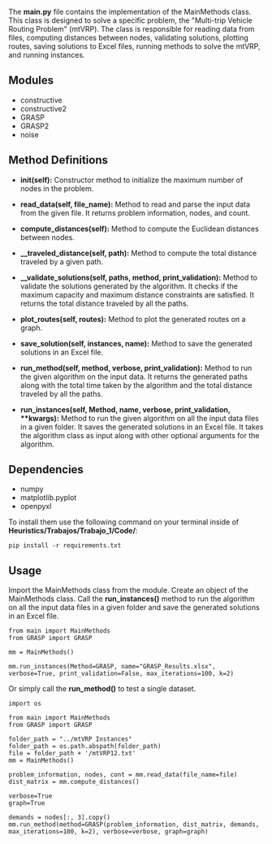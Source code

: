 The **main.py** file contains the implementation of the MainMethods class. This class is designed to solve a specific problem, the "Multi-trip Vehicle Routing Problem" (mtVRP). The class is responsible for reading data from files, computing distances between nodes, validating solutions, plotting routes, saving solutions to Excel files, running methods to solve the mtVRP, and running instances.

## Modules
- constructive
- constructive2
- GRASP
- GRASP2
- noise

## Method Definitions
- **__init__(self):** Constructor method to initialize the maximum number of nodes in the problem.

- **read_data(self, file_name):** Method to read and parse the input data from the given file. It returns problem information, nodes, and count.

- **compute_distances(self):** Method to compute the Euclidean distances between nodes.

- **__traveled_distance(self, path):** Method to compute the total distance traveled by a given path.

- **__validate_solutions(self, paths, method, print_validation):** Method to validate the solutions generated by the algorithm. It checks if the maximum capacity and maximum distance constraints are satisfied. It returns the total distance traveled by all the paths.

- **plot_routes(self, routes):** Method to plot the generated routes on a graph.

- **save_solution(self, instances, name):** Method to save the generated solutions in an Excel file.

- **run_method(self, method, verbose, print_validation):** Method to run the given algorithm on the input data. It returns the generated paths along with the total time taken by the algorithm and the total distance traveled by all the paths.

- **run_instances(self, Method, name, verbose, print_validation, \*\*kwargs):** Method to run the given algorithm on all the input data files in a given folder. It saves the generated solutions in an Excel file. It takes the algorithm class as input along with other optional arguments for the algorithm.

## Dependencies
- numpy
- matplotlib.pyplot
- openpyxl

To install them use the following command on your terminal inside of **Heuristics/Trabajos/Trabajo_1/Code/**:
```
pip install -r requirements.txt
```

## Usage
Import the MainMethods class from the module. Create an object of the MainMethods class. Call the **run_instances()** method to run the algorithm on all the input data files in a given folder and save the generated solutions in an Excel file.

```
from main import MainMethods
from GRASP import GRASP

mm = MainMethods()

mm.run_instances(Method=GRASP, name="GRASP_Results.xlsx", verbose=True, print_validation=False, max_iterations=100, k=2)
```

Or simply call the **run_method()** to test a single dataset.
```
import os

from main import MainMethods
from GRASP import GRASP

folder_path = "../mtVRP Instances"
folder_path = os.path.abspath(folder_path)
file = folder_path + '/mtVRP12.txt'
mm = MainMethods()

problem_information, nodes, cont = mm.read_data(file_name=file)
dist_matrix = mm.compute_distances()

verbose=True
graph=True

demands = nodes[:, 3].copy()
mm.run_method(method=GRASP(problem_information, dist_matrix, demands, max_iterations=100, k=2), verbose=verbose, graph=graph)
```

